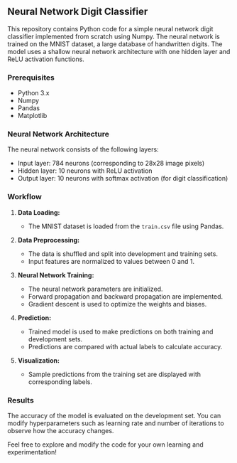 ## Neural Network Digit Classifier

This repository contains Python code for a simple neural network digit classifier implemented from scratch using Numpy. The neural network is trained on the MNIST dataset, a large database of handwritten digits. The model uses a shallow neural network architecture with one hidden layer and ReLU activation functions.

### Prerequisites
- Python 3.x
- Numpy
- Pandas
- Matplotlib

### Neural Network Architecture

The neural network consists of the following layers:
- Input layer: 784 neurons (corresponding to 28x28 image pixels)
- Hidden layer: 10 neurons with ReLU activation
- Output layer: 10 neurons with softmax activation (for digit classification)

### Workflow

1. **Data Loading:**
   - The MNIST dataset is loaded from the `train.csv` file using Pandas.

2. **Data Preprocessing:**
   - The data is shuffled and split into development and training sets.
   - Input features are normalized to values between 0 and 1.

3. **Neural Network Training:**
   - The neural network parameters are initialized.
   - Forward propagation and backward propagation are implemented.
   - Gradient descent is used to optimize the weights and biases.

4. **Prediction:**
   - Trained model is used to make predictions on both training and development sets.
   - Predictions are compared with actual labels to calculate accuracy.

5. **Visualization:**
   - Sample predictions from the training set are displayed with corresponding labels.

### Results

The accuracy of the model is evaluated on the development set. You can modify hyperparameters such as learning rate and number of iterations to observe how the accuracy changes.

Feel free to explore and modify the code for your own learning and experimentation!
